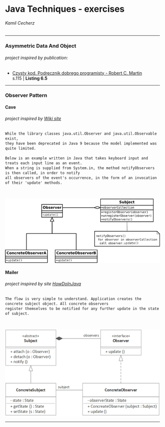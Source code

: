 # Java Techniques - exercises
###### Kamil Cecherz

---

### Asymmetric Data And Object

###### project inspired by publication:
* [Czysty kod. Podręcznik dobrego programisty - Robert C. Martin](https://helion.pl/ksiazki/czysty-kod-podrecznik-dobrego-programisty-robert-c-martin,czykov.htm#format/d)
<br /> s.115 | **Listing 6.5**
  
---

### Observer Pattern

#### Cave

###### project inspired by [Wiki site](https://en.wikipedia.org/wiki/Observer_pattern#Java)

```
While the library classes java.util.Observer and java.util.Observable exist, 
they have been deprecated in Java 9 because the model implemented was quite limited.

Below is an example written in Java that takes keyboard input and treats each input line as an event. 
When a string is supplied from System.in, the method notifyObservers is then called, in order to notify 
all observers of the event's occurrence, in the form of an invocation of their 'update' methods.
```
<br />

![text](ObserverPattern/observer_example_uml.png)

#### Mailer

###### project inspired by site [HowDoInJava](https://howtodoinjava.com/design-patterns/behavioral/observer-design-pattern/)

```
The flow is very simple to understand. Application creates the concrete subject object. All concrete observers 
register themselves to be notified for any further update in the state of subject.
```
<br />

![text](ObserverPattern/observer-pattern-arch.jpg)

---


